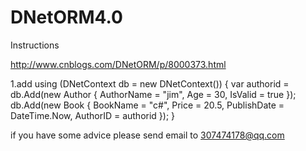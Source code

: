 # DNetORM4.0

Instructions

http://www.cnblogs.com/DNetORM/p/8000373.html

1.add
            using (DNetContext db = new DNetContext())
            {
                var authorid = db.Add(new Author { AuthorName = "jim", Age = 30, IsValid = true });
                db.Add(new Book { BookName = "c#", Price = 20.5, PublishDate = DateTime.Now, AuthorID = authorid });
            }
            
            

if you have some advice please send email to 307474178@qq.com
